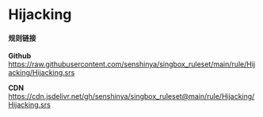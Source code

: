 # Hijacking

#### 规则链接

**Github**
https://raw.githubusercontent.com/senshinya/singbox_ruleset/main/rule/Hijacking/Hijacking.srs

**CDN**
https://cdn.jsdelivr.net/gh/senshinya/singbox_ruleset@main/rule/Hijacking/Hijacking.srs